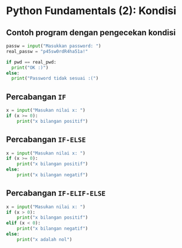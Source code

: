 # Python Fundamentals (2): Kondisi

## Contoh program dengan pengecekan kondisi
```Python
passw = input("Masukkan password: ")
real_passw = "p45sw0rdR4ha51a!"

if pwd == real_pwd:
  print("OK :)")
else:
  print("Password tidak sesuai :(")
```

## Percabangan `IF`
```Python
x = input("Masukan nilai x: ")
if (x >= 0):
    print("x bilangan positif")
```

## Percabangan `IF-ELSE`
```Python
x = input("Masukan nilai x: ")
if (x >= 0):
    print("x bilangan positif")
else:
    print("x bilangan negatif")
```

## Percabangan `IF-ELIF-ELSE`
```Python
x = input("Masukan nilai x: ")
if (x > 0):
    print("x bilangan positif")
elif (x < 0):
    print("x bilangan negatif")
else:
    print("x adalah nol")
```